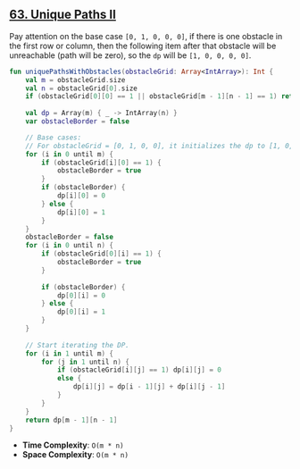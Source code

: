 ## [63. Unique Paths II](https://leetcode.com/problems/unique-paths-ii/)

Pay attention on the base case `[0, 1, 0, 0, 0]`, if there is one obstacle in the first row or column, then the following item after that obstacle will be unreachable (path will be zero), so the `dp` will be `[1, 0, 0, 0, 0]`.

```kotlin 
fun uniquePathsWithObstacles(obstacleGrid: Array<IntArray>): Int {
    val m = obstacleGrid.size
    val n = obstacleGrid[0].size
    if (obstacleGrid[0][0] == 1 || obstacleGrid[m - 1][n - 1] == 1) return 0       
    
    val dp = Array(m) { _ -> IntArray(n) }
    var obstacleBorder = false

    // Base cases:
    // For obstacleGrid = [0, 1, 0, 0], it initializes the dp to [1, 0, 0, 0] all the right and down side will be 0 if encounter one obstacle.
    for (i in 0 until m) {
        if (obstacleGrid[i][0] == 1) {
            obstacleBorder = true
        }
        if (obstacleBorder) {
            dp[i][0] = 0
        } else {
            dp[i][0] = 1
        }
    }
    obstacleBorder = false
    for (i in 0 until n) {
        if (obstacleGrid[0][i] == 1) {
            obstacleBorder = true
        }
        
        if (obstacleBorder) {
            dp[0][i] = 0
        } else {
            dp[0][i] = 1
        }
    }
    
    // Start iterating the DP.
    for (i in 1 until m) {
        for (j in 1 until n) {
            if (obstacleGrid[i][j] == 1) dp[i][j] = 0 
            else {
                dp[i][j] = dp[i - 1][j] + dp[i][j - 1]
            }
        }
    }
    return dp[m - 1][n - 1]
}
```

* **Time Complexity**: `O(m * n)`
* **Space Complexity**: `O(m * n)`
